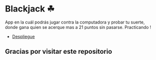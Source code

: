 # Blackjack  ☘

App en la cuál podrás jugar contra la computadora y probar tu suerte, donde gana quien se acerque mas a 21 puntos sin pasarse.
 Practicando !

* [Despliegue](https://unrivaled-lamington-ac9743.netlify.app/)

## Gracias por visitar este repositorio

